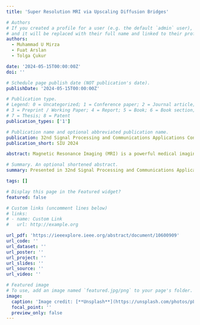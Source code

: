 ```yaml
---
title: 'Super Resolution MRI via Upscaling Diffusion Bridges'

# Authors
# If you created a profile for a user (e.g. the default `admin` user), write the username (folder name) here
# and it will be replaced with their full name and linked to their profile.
authors:
  - Muhammad U Mirza
  - Fuat Arslan
  - Tolga Çukur

date: '2024-05-15T00:00:00Z'
doi: ''

# Schedule page publish date (NOT publication's date).
publishDate: '2024-05-15T00:00:00Z'

# Publication type.
# Legend: 0 = Uncategorized; 1 = Conference paper; 2 = Journal article;
# 3 = Preprint / Working Paper; 4 = Report; 5 = Book; 6 = Book section;
# 7 = Thesis; 8 = Patent
publication_types: ['1']

# Publication name and optional abbreviated publication name.
publication: 32nd Signal Processing and Communications Applications Conference 2024
publication_short: SIU 2024

abstract: Magnetic Resonance Imaging (MRI) is a powerful medical imaging modality that provides high-resolution anatomical information about tissues. However, the intrinsic trade-off between acquisition time and image quality poses challenges in obtaining high-resolution images within a clinically feasible timeframe. This study introduces a novel approach to acquire high-resolution images in short scan times based on Super-Resolution Diffusion Bridges (SRDB). The proposed method leverages advanced machine learning techniques based on diffusion models to upscale MR images. The While standard diffusion models learn a mapping from Gausssian distributed noise images to target images, SRDB instead learns a mapping from low-resolution MR images to high-resolution images. Unlike the task-independent learning in standard diffusion model, SRDB thus performs task-based learning to improve structural consistency and better preservation of anatomical features. In this way, the trained models help capture fine details that may be missed in standard low-resolution MRI acquisitions.

# Summary. An optional shortened abstract.
summary: Presented in 32nd Signal Processing and Communications Applications Conference (SIU 2024)

tags: []

# Display this page in the Featured widget?
featured: false

# Custom links (uncomment lines below)
# links:
# - name: Custom Link
#   url: http://example.org

url_pdf: 'https://ieeexplore.ieee.org/abstract/document/10600909'
url_code: ''
url_dataset: ''
url_poster: ''
url_project: ''
url_slides: ''
url_source: ''
url_video: ''

# Featured image
# To use, add an image named `featured.jpg/png` to your page's folder.
image:
  caption: 'Image credit: [**Unsplash**](https://unsplash.com/photos/pLCdAaMFLTE)'
  focal_point: ''
  preview_only: false
---
```

